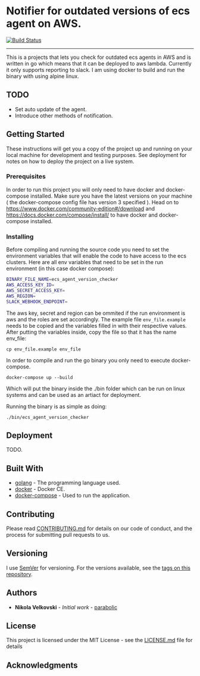 # Notifier for outdated versions of ecs agent on AWS.

[![Build Status](https://travis-ci.org/parabolic/ecs_agent_version_checker.svg?branch=master)](https://travis-ci.org/parabolic/ecs_agent_version_checker)

---
This is a projects that lets you check for outdated ecs agents in AWS and is written in go which means that it can be deployed to aws lambda. Currently it only supports reporting to slack. I am using docker to build and run the binary with using alpine linux.

## TODO

- Set auto update of the agent.
- Introduce other methods of notification.

## Getting Started

These instructions will get you a copy of the project up and running on your local machine for development and testing purposes. See deployment for notes on how to deploy the project on a live system.

### Prerequisites

In order to run this project you will only need to have docker and docker-compose installed. Make sure you have the latest versions on your machine ( the docker-compose config file has version 3 specified ). Head on to https://www.docker.com/community-edition#/download and https://docs.docker.com/compose/install/ to have docker and docker-compose installed.

### Installing

Before compiling and running the source code you need to set the environment variables that will enable the code to have access to the ecs clusters. Here are all env variables that need to be set in the run environment (in this case docker compose):

```sh
BINARY_FILE_NAME=ecs_agent_version_checker
AWS_ACCESS_KEY_ID=
AWS_SECRET_ACCESS_KEY=
AWS_REGION=
SLACK_WEBHOOK_ENDPOINT=
```

The aws key, secret and region can be ommited if the run environment is aws and the roles are set accordingly.
The example file `env_file.example` needs to be copied and the variables filled in with their respective values. After putting the variables inside, copy the file so that it has the name env_file:

```
cp env_file.example env_file
```

In order to compile and run the go binary you only need to execute docker-compose.

```
docker-compose up --build
```
Which will put the binary inside the ./bin folder which can be run on linux systems and can be used as an artiact for deployment.

Running the binary is as simple as doing:
```
./bin/ecs_agent_version_checker
```

## Deployment

TODO.

## Built With

* [golang](https://golang.org/) - The programming language used.
* [docker](https://www.docker.com/community-edition) - Docker CE.
* [docker-compose](https://docs.docker.com/compose/) - Used to run the application.

## Contributing

Please read [CONTRIBUTING.md](CONTRIBUTING.md) for details on our code of conduct, and the process for submitting pull requests to us.

## Versioning

I use [SemVer](http://semver.org/) for versioning. For the versions available, see the [tags on this repository](https://github.com/ecs_agent_version_checker/project/tags).

## Authors

* **Nikola Velkovski** - *Initial work* - [parabolic](https://github.com/parabolic)

## License

This project is licensed under the MIT License - see the [LICENSE.md](LICENSE.md) file for details

## Acknowledgments
